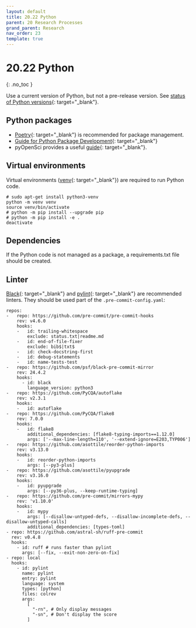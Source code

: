 ```yaml
---
layout: default
title: 20.22 Python
parent: 20 Research Processes
grand_parent: Research
nav_order: 23
template: true
---
```


# 20.22 Python
{: .no_toc }

Use a current version of Python, but not a pre-release version. See [status of Python versions](https://devguide.python.org/versions/){: target="_blank"}.

## Python packages

- [Poetry](https://python-poetry.org/){: target="_blank"} is recommended for package management.
- [Guide for Python Package Development](https://py-pkgs.org/welcome){: target="_blank"}
- pyOpenSci provides a useful [guide](https://www.pyopensci.org/python-package-guide/){: target="_blank"}.

## Virtual environments

Virtual environments ([venv](https://realpython.com/python-virtual-environments-a-primer/){: target="_blank"}) are required to run Python code.

```
# sudo apt-get install python3-venv
python -m venv venv
source venv/bin/activate
# python -m pip install --upgrade pip
# python -m pip install -e .
deactivate
```

## Dependencies

If the Python code is not managed as a package, a requirements.txt file should be created.

## Linter

[Black](https://github.com/psf/black-pre-commit-mirror){: target="_blank"} and [pylint](https://www.pylint.org/){: target="_blank"} are recommended linters.
They should be used part of the `.pre-commit-config.yaml`:

```
repos:
-   repo: https://github.com/pre-commit/pre-commit-hooks
    rev: v4.6.0
    hooks:
    -   id: trailing-whitespace
        exclude: status.txt|readme.md
    -   id: end-of-file-fixer
        exclude: bib$|txt$
    -   id: check-docstring-first
    -   id: debug-statements
    -   id: name-tests-test
-   repo: https://github.com/psf/black-pre-commit-mirror
    rev: 24.4.2
    hooks:
      - id: black
        language_version: python3
-   repo: https://github.com/PyCQA/autoflake
    rev: v2.3.1
    hooks:
    -   id: autoflake
-   repo: https://github.com/PyCQA/flake8
    rev: 7.0.0
    hooks:
    -   id: flake8
        additional_dependencies: [flake8-typing-imports==1.12.0]
        args: ['--max-line-length=110', '--extend-ignore=E203,TYP006']
-   repo: https://github.com/asottile/reorder-python-imports
    rev: v3.13.0
    hooks:
    -   id: reorder-python-imports
        args: [--py3-plus]
-   repo: https://github.com/asottile/pyupgrade
    rev: v3.16.0
    hooks:
    -   id: pyupgrade
        args: [--py36-plus, --keep-runtime-typing]
-   repo: https://github.com/pre-commit/mirrors-mypy
    rev: 'v1.10.0'
    hooks:
    -   id: mypy
        args: [--disallow-untyped-defs, --disallow-incomplete-defs, --disallow-untyped-calls]
        additional_dependencies: [types-toml]
- repo: https://github.com/astral-sh/ruff-pre-commit
  rev: v0.4.8
  hooks:
    - id: ruff # runs faster than pylint
      args: [--fix, --exit-non-zero-on-fix]
- repo: local
  hooks:
    - id: pylint
      name: pylint
      entry: pylint
      language: system
      types: [python]
      files: colrev
      args:
        [
          "-rn", # Only display messages
          "-sn", # Don't display the score
        ]

```
